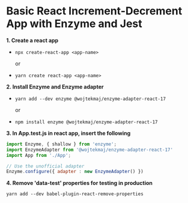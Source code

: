 # Basic React Increment-Decrement App with Enzyme and Jest

**1. Create a react app**

- `npx create-react-app <app-name>`

  or 

- `yarn create react-app <app-name>`

**2. Install Enzyme and Enzyme adapter**

- `yarn add --dev enzyme @wojtekmaj/enzyme-adapter-react-17`

  or 

- `npm install enzyme @wojtekmaj/enzyme-adapter-react-17`

**3. In App.test.js in react app, insert the following**

```javascript
import Enzyme, { shallow } from 'enzyme';
import EnzymeAdapter from '@wojtekmaj/enzyme-adapter-react-17'
import App from './App';

// Use the unofficial adapter
Enzyme.configure({ adapter : new EnzymeAdapter() })
```

**4. Remove 'data-test' properties for testing in production**

`yarn add --dev babel-plugin-react-remove-properties`